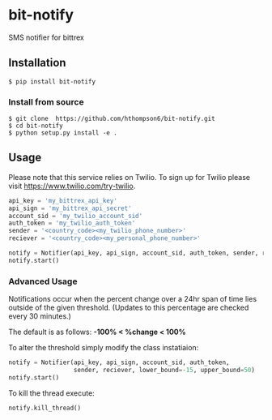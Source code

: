 # bit-notify
SMS notifier for bittrex

## Installation
```
$ pip install bit-notify
```

### Install from source
```
$ git clone  https://github.com/hthompson6/bit-notify.git
$ cd bit-notify
$ python setup.py install -e .
```

## Usage
Please note that this service relies on Twilio. To sign up for Twilio please
visit https://www.twilio.com/try-twilio.

```python
api_key = 'my_bittrex_api_key'
api_sign = 'my_bittrex_api_secret'
account_sid = 'my_twilio_account_sid'
auth_token = 'my_twilio_auth_token'
sender = '<country_code><my_twilio_phone_number>'
reciever = '<country_code><my_personal_phone_number>'

notify = Notifier(api_key, api_sign, account_sid, auth_token, sender, reciever)
notify.start()
```

### Advanced Usage
Notifications occur when the percent change over a 24hr span of time
lies outside of the given threshold. (Updates to this percentage are
checked every 30 minutes.)

The default is as follows: **-100% < %change < 100%**

To alter the threshold simply modify the class instatiaion:
```python
notify = Notifier(api_key, api_sign, account_sid, auth_token,
                  sender, reciever, lower_bound=-15, upper_bound=50)
notify.start()
```

To kill the thread execute:
```python
notify.kill_thread()
```
